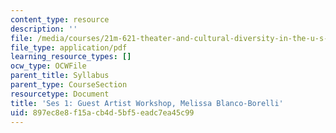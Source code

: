```yaml
---
content_type: resource
description: ''
file: /media/courses/21m-621-theater-and-cultural-diversity-in-the-u-s-spring-2008/897ec8e8f15acb4d5bf5eadc7ea45c99_MIT21M_670S08_details.pdf
file_type: application/pdf
learning_resource_types: []
ocw_type: OCWFile
parent_title: Syllabus
parent_type: CourseSection
resourcetype: Document
title: 'Ses 1: Guest Artist Workshop, Melissa Blanco-Borelli'
uid: 897ec8e8-f15a-cb4d-5bf5-eadc7ea45c99
---
```

